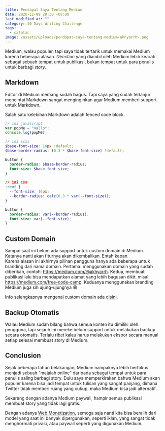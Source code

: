 ```yaml
---
title: Pendapat Saya Tentang Medium
date: 2020-11-09 20:30 +08:00
last_modified_at: ""
category: 30 Days Writing Challenge
tags:
  - catatan
image: /assets/uploads/pendapat-saya-tentang-medium-akhyarrh-.png
---
```

Medium, walau populer, tapi saya tidak tertarik untuk memakai Medium karena beberapa alasan. *Direction* yang diambil oleh Medium lebih kearah sebagai sebuah tempat untuk publikasi, bukan tempat untuk para penulis untuk berbagi *story*.

## Markdown

Editor di Medium memang sudah bagus. Tapi saya yang sudah terlanjur mencintai Markdown sangat menginginkan agar Medium memberi support untuk Markdown.

Salah satu kelebihan Markdown adalah fenced code block.

```javascript
// ini javascript
var popMe = "Hallo";
console.log(popMe);
```

```scss
// ini scss
$base-font-size: 16px !default;
$base-border-radius: (0.3 * $base-font-size) !default;

button {
  border-radius: $base-border-radius;
  font-size: $base-font-size;
}
```

```css
// ini css
:root {
  --font-size: 16px;
  --border-radius: calc(0.3 * var(--font-size));
}

button {
  border-radius: var(--border-radius);
  font-size: var(--font-size);
}
```

## Custom Domain

Sampai saat ini belum ada support untuk custom domain di Medium. Katanya nanti akan fiturnya akan dikembalikan. Entah kapan. \
Karena alasan ini akhirnya pilihan pengguna hanya ada beberapa untuk branding dari nama domain. Pertama: menggunakan domain yang sudah diberikan, contoh: <https://medium.com/@akhyarrh>. Kedua, membuat publikasi lalu bisa mendapatkan alamat yang lebih bagusan dikit. misal: <https://medium.com/free-code-camp>. Keduanya menggunakan branding Medium juga sih ujung-ujungnya :laughing:

Info selengkapnya mengenai custom domain ada [disini](https://help.medium.com/hc/en-us/articles/115003053487-Custom-Domains-service-deprecation).

## Backup Otomatis

Walau Medium sudah bilang bahwa semua konten itu dimiliki oleh pengguna, tapi sejauh ini mereke belum support untuk melakukan backup secara otomatis. Terlalu ribet kalau harus melakukan ekspor secara manual setiap selesai membuat story di Medium.

## Conclusion

Sejak beberapa tahun belakangan, Medium nampaknya lebih berfokus menjadi sebuah "majalah online" daripada sebagai tempat untuk para penulis saling berbagi story. Dulu saya memperkirakan bahwa Medium akan populer karena bisa jadi tempat untuk tulisan yang sangat panjang, dimana Twitter tidak memberi ruang yang cukup, maka Medium bisa jadi alternatif.

Sekarang dengan adanya Medium paywall, hampir semua publikasi membuat story yang tidak lagi gratis.

Dengan adanya [Web Monetization](https://webmonetization.org), semoga saja nanti kita bisa beralih dari model yang saat ini banyak dipergunakan, seperti iklan, yang sangat tidak menghormati privasi, atau paywall seperti yang digunakan Medium.